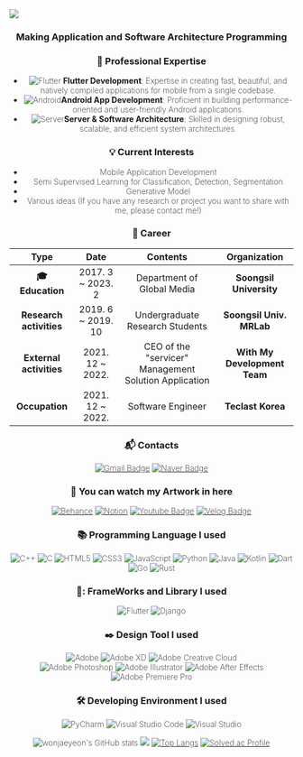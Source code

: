 <img src="https://capsule-render.vercel.app/api?type=waving&color=timeGradient&height=300&section=header&text=JaeYeon%20Won&animation=fadeIn&fontColor=ffffff&fontSize=70" />
<div align= center style="font-weight: 200;">
 
### Making Application and Software Architecture Programming

### 🔧 Professional Expertise

- ![Flutter](https://img.shields.io/badge/Flutter-%2302569B.svg?style=flat-square&logo=Flutter&logoColor=white) **Flutter Development**: Expertise in creating fast, beautiful, and natively compiled applications for mobile from a single codebase.
- ![Android](https://img.shields.io/badge/Android-3DDC84?style=flat-square&logo=android&logoColor=white)**Android App Development**: Proficient in building performance-oriented and user-friendly Android applications.
- ![Server](https://img.shields.io/badge/Server-%2300599C.svg?style=flat-square&logo=c%2B%2B&logoColor=white)**Server & Software Architecture**: Skilled in designing robust, scalable, and efficient system architectures.


### :bulb: Current Interests
- Mobile Application Development
- Semi Supervised Learning for Classification, Detection, Segmentation
- Generative Model
- Various ideas (If you have any research or project you want to share with me, please contact me!) 
 

### :purple_heart: Career

| **Type** | **Date** | **Contents** | **Organization** |
|:--------:|:--------:|:--------:|:--------:|
| **:mortar_board: Education** | 2017. 3 ~ 2023. 2 | Department of Global Media | **Soongsil University** |
| **Research activities** | 2019. 6 ~ 2019. 10 | Undergraduate Research Students | **Soongsil Univ. MRLab** |
| **External activities** | 2021. 12 ~ 2022.  | CEO of the "servicer"  Management Solution Application | **With My Development Team** |
| **Occupation** | 2021. 12 ~ 2022.  | Software Engineer | **Teclast Korea** |
 
 ### :mailbox_with_mail: Contacts
[![Gmail Badge](https://img.shields.io/badge/Gmail-d14836?style=flat-square&logo=Gmail&logoColor=white&link=mailto:woncow977@gmail.com)](mailto:woncow977@gmail.com)
[![Naver Badge](https://img.shields.io/badge/Naver-03C75A?style=flat-square&logo=Naver&logoColor=white&link=mailto:woncow977@naver.com)](mailto:woncow977@naver.com)
### :gem: You can watch my Artwork in here

[![Behance](https://img.shields.io/badge/Behance-1769ff?style=flat-square&logo=behance&logoColor=white&link=https://woncow977.myportfolio.com)](https://woncow977.myportfolio.com)
[![Notion](https://img.shields.io/badge/Notion-%23000000.svg?style=flat-square&logo=notion&logoColor=white&link=https://www.notion.so/JaeYeon-Won-Profile-21a2f080d1134c729476f7d0b0f36f89)](https://www.notion.so/JaeYeon-Won-Profile-21a2f080d1134c729476f7d0b0f36f89)
[![Youtube Badge](https://img.shields.io/badge/Youtube-ff0000?style=flat-square&logo=youtube&link=https://www.youtube.com/c/kyleschool)](https://www.youtube.com/c/kyleschool)
[![Velog Badge](http://img.shields.io/badge/-Velog-20c997?style=flat&link=https://velog.io/@woncow977)](https://velog.io/@woncow977)

### :books: Programming Language I used

![C++](https://img.shields.io/badge/c++-%2300599C.svg?style=flat-square&logo=c%2B%2B&logoColor=white)
![C](https://img.shields.io/badge/c-%2300599C.svg?style=flat-square&logo=c&logoColor=white)
![HTML5](https://img.shields.io/badge/html5-%23E34F26.svg?style=flat-square&logo=html5&logoColor=white)
![CSS3](https://img.shields.io/badge/css3-%231572B6.svg?style=flat-square&logo=css3&logoColor=white)
![JavaScript](https://img.shields.io/badge/javascript-%23323330.svg?style=flat-square&logo=javascript&logoColor=%23F7DF1E)
![Python](https://img.shields.io/badge/python-3670A0?style=flat-square&logo=python&logoColor=ffffff)
![Java](https://img.shields.io/badge/java-%23ED8B00.svg?style=flat-square&logo=java&logoColor=white)
 ![Kotlin](https://img.shields.io/badge/kotlin-%230095D5.svg?style=flat-square&logo=kotlin&logoColor=white)
![Dart](https://img.shields.io/badge/dart-%230175C2.svg?style=flat-square&logo=dart&logoColor=white)
![Go](https://img.shields.io/badge/go-%2300ADD8.svg?style=flat-square&logo=go&logoColor=white)
![Rust](https://img.shields.io/badge/rust-%23000000.svg?style=flat-square&logo=rust&logoColor=white)

### 📑: FrameWorks and Library I used
![Flutter](https://img.shields.io/badge/Flutter-%2302569B.svg?style=flat-square&logo=Flutter&logoColor=white)
 ![Django](https://img.shields.io/badge/Django-%23092E20.svg?style=flat-square&logo=django&logoColor=white)
 
### :black_nib: Design Tool I used

![Adobe](https://img.shields.io/badge/adobe-%23FF0000.svg?style=flat-square&logo=adobe&logoColor=white)
![Adobe XD](https://img.shields.io/badge/Adobe%20XD-470137?style=flat-square&logo=Adobe%20XD&logoColor=#FF61F6)
![Adobe Creative Cloud](https://img.shields.io/badge/Adobe%20Creative%20Cloud-DA1F26.svg?style=flat-square&logo=Adobe%20Creative%20Cloud&logoColor=white)<br>
![Adobe Photoshop](https://img.shields.io/badge/adobephotoshop-%2331A8FF.svg?style=flat-square&logo=Adobe%20Photoshop&logoColor=white)
![Adobe Illustrator](https://img.shields.io/badge/adobeillustrator-%23FF9A00.svg?style=flat-square&logo=Adobe%20Illustrator&logoColor=white)
![Adobe After Effects](https://img.shields.io/badge/Adobe%20After%20Effects-9999FF.svg?style=flat-square&logo=Adobe%20After%20Effects&logoColor=white)
![Adobe Premiere Pro](https://img.shields.io/badge/Adobe%20Premiere%20Pro-9999FF.svg?style=flat-square&logo=Adobe%20Premiere%20Pro&logoColor=white)

### :hammer_and_wrench: Developing Environment I used

![PyCharm](https://img.shields.io/badge/pycharm-143?style=flat-square&logo=pycharm&logoColor=black&color=black&labelColor=green)
![Visual Studio Code](https://img.shields.io/badge/Visual%20Studio%20Code-0078d7.svg?style=flat-square&logo=visual-studio-code&logoColor=white)
![Visual Studio](https://img.shields.io/badge/Visual%20Studio-5C2D91.svg?style=flat-square&logo=visual-studio&logoColor=white) 

![wonjaeyeon's GitHub stats](https://github-readme-stats.vercel.app/api?username=wonjaeyeon&show_icons=true&theme=radical)
![](https://github-profile-summary-cards.vercel.app/api/cards/profile-details?username=wonjaeyeon&theme=vue)
[![Top Langs](https://github-readme-stats.vercel.app/api/top-langs/?username=wonjaeyeon&layout=compact)](https://github.com/wonjaeyeon/github-readme-stats)
[![Solved.ac Profile](http://mazassumnida.wtf/api/v2/generate_badge?boj=woncow977)](https://solved.ac/woncow977/)
</div>

